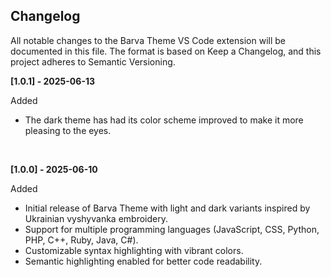## Changelog

All notable changes to the Barva Theme VS Code extension will be documented in this file.
The format is based on Keep a Changelog, and this project adheres to Semantic Versioning.


**[1.0.1] - 2025-06-13**

Added
- The dark theme has had its color scheme improved to make it more pleasing to the eyes.
<br>


**[1.0.0] - 2025-06-10**

Added
- Initial release of Barva Theme with light and dark variants inspired by Ukrainian vyshyvanka embroidery.
- Support for multiple programming languages (JavaScript, CSS, Python, PHP, C++, Ruby, Java, C#).
- Customizable syntax highlighting with vibrant colors.
- Semantic highlighting enabled for better code readability.
